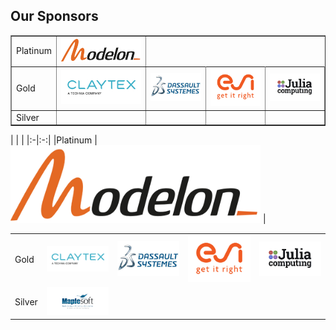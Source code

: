 ## Our Sponsors
<table border="1">
    <tr>
        <td>Platinum</td>
        <td><img src="modelon.jpg" width=400></td>
    </tr>
    <tr>
        <td>Gold</td>
        <td><img src="claytex.jpg" width=250></td>
        <td><img src="3ds2.jpeg" width=250></td>
        <td><img src="2020_11_04_MKTG_ESI_Logo_ColorTagline_rgb.png" width=250</td>
        <td><img src="juliacomputing.jpg" width=250></td>
    </tr>
    <tr>
        <td>Silver</td>
        <td></td>
        <td></td>
        <td></td>
        <td></td>
    </tr>
</table>
| | |
|:-|:-:|
|Platinum |<img src="modelon.jpg" width=400> |

| | | | | |
|:-|:-:|:-:|:-:|:-:|
|Gold |<img src="claytex.jpg" width=250>|<img src="3ds2.jpeg" width=250>|<img src="2020_11_04_MKTG_ESI_Logo_ColorTagline_rgb.png" width=250>|<img src="juliacomputing.jpg" width=250>|
|Silver|<img src="maplesoft.jpg" width=250>| | | |
